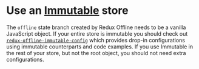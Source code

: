# Use an [Immutable](https://facebook.github.io/immutable-js/) store

The `offline` state branch created by Redux Offline needs to be a vanilla JavaScript object. If your entire store is immutable you should check out [`redux-offline-immutable-config`](https://github.com/anyjunk/redux-offline-immutable-config) which provides drop-in configurations using immutable counterparts and code examples. If you use Immutable in the rest of your store, but not the root object, you should not need extra configurations.
